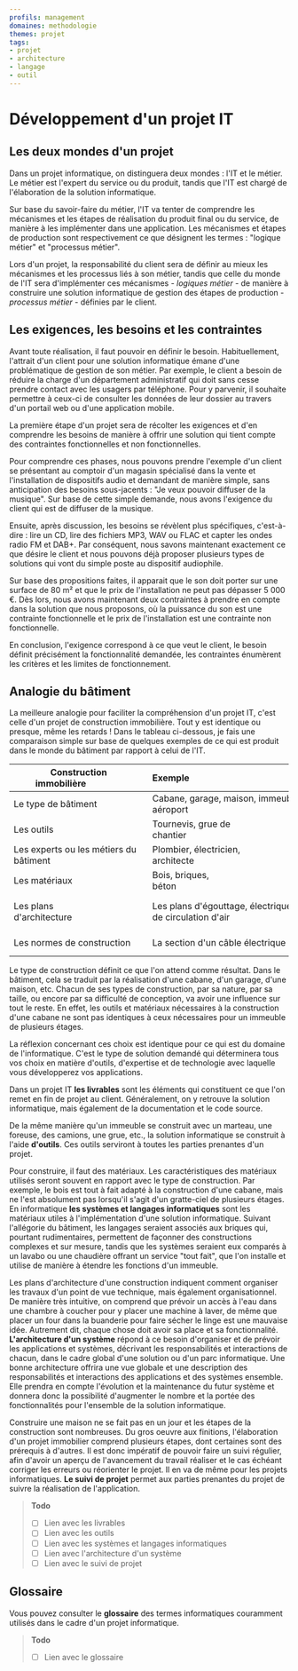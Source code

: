 ```yaml
---
profils: management
domaines: methodologie
themes: projet
tags:
- projet
- architecture
- langage
- outil
---
```


# Développement d'un projet IT

## Les deux mondes d'un projet

Dans un projet informatique, on distinguera deux mondes : l'IT et le métier. Le métier est l'expert du service ou du produit, tandis que l'IT est chargé de l'élaboration de la solution informatique.

Sur base du savoir-faire du métier, l'IT va tenter de comprendre les mécanismes et les étapes de réalisation du produit final ou du service, de manière à les implémenter dans une application. Les mécanismes et étapes de production sont respectivement ce que désignent les termes : "logique métier" et "processus métier".

Lors d'un projet, la responsabilité du client sera de définir au mieux les mécanismes et les processus liés à son métier, tandis que celle du monde de l'IT sera d'implémenter ces mécanismes - *logiques métier* - de manière à construire une solution informatique de gestion des étapes de production - *processus métier* - définies par le client.

## Les exigences, les besoins et les contraintes

Avant toute réalisation, il faut pouvoir en définir le besoin. Habituellement, l'attrait d'un client pour une solution informatique émane d'une problématique de gestion de son métier. Par exemple, le client a besoin de réduire la charge d'un département administratif qui doit sans cesse prendre contact avec les usagers par téléphone. Pour y parvenir, il souhaite permettre à ceux-ci de consulter les données de leur dossier au travers d'un portail web ou d'une application mobile. 

La première étape d'un projet sera de récolter les exigences et d'en comprendre les besoins de manière à offrir une solution qui tient compte des contraintes fonctionnelles et non fonctionnelles.

Pour comprendre ces phases, nous pouvons prendre l'exemple d'un client se présentant au comptoir d'un magasin spécialisé dans la vente et l'installation de dispositifs audio et demandant de manière simple, sans anticipation des besoins sous-jacents : "Je veux pouvoir diffuser de la musique". Sur base de cette simple demande, nous avons l'exigence du client qui est de diffuser de la musique.

Ensuite, après discussion, les besoins se révèlent plus spécifiques, c'est-à-dire : lire un CD, lire des fichiers MP3, WAV ou FLAC et capter les ondes radio FM et DAB+. Par conséquent, nous savons maintenant exactement ce que désire le client et nous pouvons déjà proposer plusieurs types de solutions qui vont du simple poste au dispositif audiophile.

Sur base des propositions faites, il apparait que le son doit porter sur une surface de 80 m² et que le prix de l'installation ne peut pas dépasser 5 000 €. Dès lors, nous avons maintenant deux contraintes à prendre en compte dans la solution que nous proposons, où la puissance du son est une contrainte fonctionnelle et le prix de l'installation est une contrainte non fonctionnelle.

En conclusion, l'exigence correspond à ce que veut le client, le besoin définit précisément la fonctionnalité demandée, les contraintes énumèrent les critères et les limites de fonctionnement.

## Analogie du bâtiment

La meilleure analogie pour faciliter la compréhension d'un projet IT, c'est celle d'un projet de construction immobilière. Tout y est identique ou presque, même les retards ! Dans le tableau ci-dessous, je fais une comparaison simple sur base de quelques exemples de ce qui est produit dans le monde du bâtiment par rapport à celui de l'IT.

| Construction immobilière                | Exemple                                                 | Projet IT                               | Exemple                                                    |  
| --------------------------------------- | ------------------------------------------------------- | --------------------------------------- | ---------------------------------------------------------- |  
| Le type de bâtiment                 | Cabane, garage, maison, immeuble, aéroport              | Le livrable                             | Site web, application mobile                              |  
| Les outils              | Tournevis, grue de chantier                           | Les outils applicatifs de développement | Git, Azure Devops, Visual Studio                           |  
| Les experts ou les métiers du bâtiment | Plombier, électricien, architecte                       | Les techniciens ou experts IT            | Développeur, architecte, administrateur système           |  
| Les matériaux                  | Bois, briques, béton                                    | Les systèmes et langages informatiques         | C#, JavaScript, SQL Server, Linux                          |  
| Les plans d'architecture                               | Les plans d'égouttage, électrique, de circulation d'air | Les analyses et l'architecture des composants                          | Les analyses fonctionnelles, techniques ou d'architectures |
| Les normes de construction | La section d'un câble électrique | Les formats de données et les protocoles | API REST, XML, etc. |

Le type de construction définit ce que l'on attend comme résultat. Dans le bâtiment, cela se traduit par la réalisation d'une cabane, d'un garage, d'une maison, etc. Chacun de ses types de construction, par sa nature, par sa taille, ou encore par sa difficulté de conception, va avoir une influence sur tout le reste. En effet, les outils et matériaux nécessaires à la construction d'une cabane ne sont pas identiques à ceux nécessaires pour un immeuble de plusieurs étages.

La réflexion concernant ces choix est identique pour ce qui est du domaine de l'informatique. C'est le type de solution demandé qui déterminera tous vos choix en matière d'outils, d'expertise et de technologie avec laquelle vous développerez vos applications.

Dans un projet IT **les livrables** sont les éléments qui constituent ce que l'on remet en fin de projet au client. Généralement, on y retrouve la solution informatique, mais également de la documentation et le code source.

De la même manière qu'un immeuble se construit avec un marteau, une foreuse, des camions, une grue, etc., la solution informatique se construit à l'aide **d'outils**. Ces outils serviront à toutes les parties prenantes d'un projet.

Pour construire, il faut des matériaux. Les caractéristiques des matériaux utilisés seront souvent en rapport avec le type de construction. Par exemple, le bois est tout à fait adapté à la construction d'une cabane, mais ne l'est absolument pas lorsqu'il s'agit d'un gratte-ciel de plusieurs étages. En informatique **les systèmes et langages informatiques** sont les matériaux utiles à l'implémentation d'une solution informatique. Suivant l'allégorie du bâtiment, les langages seraient associés aux briques qui, pourtant rudimentaires, permettent de façonner des constructions complexes et sur mesure, tandis que les systèmes seraient eux comparés à un lavabo ou une chaudière offrant un service "tout fait", que l'on installe et utilise de manière à étendre les fonctions d'un immeuble. 

Les plans d'architecture d'une construction indiquent comment organiser les travaux d'un point de vue technique, mais également organisationnel. De manière très intuitive, on comprend que prévoir un accès à l'eau dans une chambre à coucher pour y placer une machine à laver, de même que placer un four dans la buanderie pour faire sécher le linge est une mauvaise idée. Autrement dit, chaque chose doit avoir sa place et sa fonctionnalité. **L'architecture d'un système** répond à ce besoin d'organiser et de prévoir les applications et systèmes, décrivant les responsabilités et interactions de chacun, dans le cadre global d'une solution ou d'un parc informatique. Une bonne architecture offrira une vue globale et une description des responsabilités et interactions des applications et des systèmes ensemble. Elle prendra en compte l'évolution et la maintenance du futur système et donnera donc la possibilité d'augmenter le nombre et la portée des fonctionnalités pour l'ensemble de la solution informatique.

Construire une maison ne se fait pas en un jour et les étapes de la construction sont nombreuses. Du gros oeuvre aux finitions, l'élaboration d'un projet immobilier comprend plusieurs étapes, dont certaines sont des prérequis à d'autres. Il est donc impératif de pouvoir faire un suivi régulier, afin d'avoir un aperçu de l'avancement du travail réaliser et le cas échéant corriger les erreurs ou réorienter le projet. Il en va de même pour les projets informatiques. **Le suivi de projet** permet aux parties prenantes du projet de suivre la réalisation de l'application.

>**Todo**
>- [ ] Lien avec les livrables
>- [ ] Lien avec les outils
>- [ ] Lien avec les systèmes et langages informatiques
>- [ ] Lien avec l'architecture d'un système
>- [ ] Lien avec le suivi de projet

## Glossaire

Vous pouvez consulter le **glossaire** des termes informatiques couramment utilisés dans le cadre d'un projet informatique.

>**Todo**
>- [ ] Lien avec le glossaire
